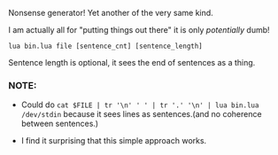 Nonsense generator! Yet another of the very same kind.

I am actually all for "putting things out there" it is only *potentially* dumb!

    lua bin.lua file [sentence_cnt] [sentence_length]

Sentence length is optional, it sees the end of sentences as a thing.

### NOTE:
* Could do `cat $FILE | tr '\n' ' ' | tr '.' '\n' | lua bin.lua /dev/stdin`
  because it sees lines as sentences.(and no coherence between sentences.)

* I find it surprising that this simple approach works.

